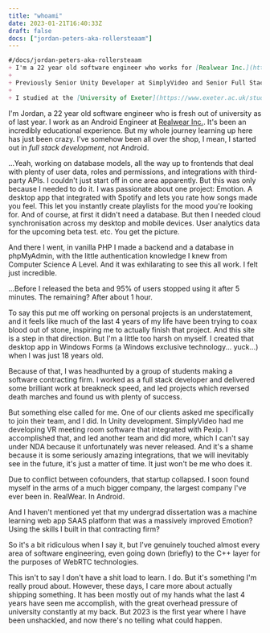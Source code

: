 ```yaml
---
title: "whoami"
date: 2023-01-21T16:40:33Z
draft: false
docs: ["jordan-peters-aka-rollersteaam"]
---
```


```md
#/docs/jordan-peters-aka-rollersteaam
+ I'm a 22 year old software engineer who works for [Realwear Inc.](https://www.realwear.com/) as an Android Engineer<sub>[[1]](/blogs/whoami/)</sub>, and I'm fanatically passionate about technology, software, creativity, UI/UX, design, productivity and psychology.
+ 
+ Previously Senior Unity Developer at SimplyVideo and Senior Full Stack Developer at Hatless Studios (student-led software contractor). As a result, I have very extensive experience with frontend, backend, game, and XR app development, and good experience with Android development<sub>[[1]](/blogs/whoami/)</sub>. Previous failures at launching a music recommendation startup at 18 years old have been demotivational, but my efforts were what caused me to be headhunted for Hatless. 2023 marks the beginning of a new chapter, as university has been completed, my time and energy are unshackled<sub>[[1]](/blogs/whoami/)</sub>.
+ 
+ I studied at the [University of Exeter](https://www.exeter.ac.uk/study/undergraduate/). My undergraduate dissertation was a machine learning music recommendation SAAS web app that recommended familiar and novel music based on the mood someone's looking for, and their emotional profile. It has a single source of truth integration with Spotify. It used reinforcement learning from user ratings to improve its music-emotion model.
```

I'm Jordan, a 22 year old software engineer who is fresh out of university as of last year. I work as an Android Engineer at [Realwear Inc.](https://www.realwear.com/). It's been an incredibly educational experience. But my whole journey learning up here has just been crazy. I've somehow been all over the shop, I mean, I started out in *full stack development*, not Android.

...Yeah, working on database models, all the way up to frontends that deal with plenty of user data, roles and permissions, and integrations with third-party APIs. I couldn't just start off in one area apparently. But this was only because I needed to do it. I was passionate about one project: Emotion. A desktop app that integrated with Spotify and lets you rate how songs made you feel. This let you instantly create playlists for the mood you're looking for. And of course, at first it didn't need a database. But then I needed cloud synchronisation across my desktop and mobile devices. User analytics data for the upcoming beta test. etc. You get the picture.
 
And there I went, in vanilla PHP I made a backend and a database in phpMyAdmin, with the little authentication knowledge I knew from Computer Science A Level. And it was exhilarating to see this all work. I felt just incredible.

...Before I released the beta and 95% of users stopped using it after 5 minutes. The remaining? After about 1 hour.

To say this put me off working on personal projects is an understatement, and it feels like much of the last 4 years of my life have been trying to coax blood out of stone, inspiring me to actually finish that project. And this site is a step in that direction. But I'm a little too harsh on myself. I created that desktop app in Windows Forms (a Windows exclusive technology... yuck...) when I was just 18 years old.

Because of that, I was headhunted by a group of students making a software contracting firm. I worked as a full stack developer and delivered some brilliant work at breakneck speed, and led projects which reversed death marches and found us with plenty of success.

But something else called for me. One of our clients asked me specifically to join their team, and I did. In Unity development. SimplyVideo had me developing VR meeting room software that integrated with Pexip. I accomplished that, and led another team and did more, which I can't say under NDA because it unfortunately was never released. And it's a shame because it is some seriously amazing integrations, that we will inevitably see in the future, it's just a matter of time. It just won't be me who does it.

Due to conflict between cofounders, that startup collapsed. I soon found myself in the arms of a much bigger company, the largest company I've ever been in. RealWear. In Android.

And I haven't mentioned yet that my undergrad dissertation was a machine learning web app SAAS platform that was a massively improved Emotion? Using the skills I built in that contracting firm?

So it's a bit ridiculous when I say it, but I've genuinely touched almost every area of software engineering, even going down (briefly) to the C++ layer for the purposes of WebRTC technologies.

This isn't to say I don't have a shit load to learn. I do. But it's something I'm really proud about. However, these days, I care more about actually shipping something. It has been mostly out of my hands what the last 4 years have seen me accomplish, with the great overhead pressure of university constantly at my back. But 2023 is the first year where I have been unshackled, and now there's no telling what could happen.
